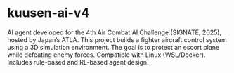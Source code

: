 # kuusen-ai-v4
AI agent developed for the 4th Air Combat AI Challenge (SIGNATE, 2025), hosted by Japan’s ATLA. This project builds a fighter aircraft control system using a 3D simulation environment. The goal is to protect an escort plane while defeating enemy forces. Compatible with Linux (WSL/Docker). Includes rule-based and RL-based agent design.
